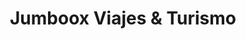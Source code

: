 ---
title: "Jumboox Viajes & Turismo"
url: /barcelona/jumboox-viajes-y-turismo/
shop: agencia de viajes
---